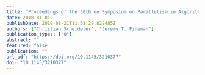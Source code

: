 ```yaml
---
title: "Proceedings of the 30th on Symposium on Parallelism in Algorithms and Architectures, SPAA 2018, Vienna, Austria, July 16-18, 2018"
date: 2018-01-01
publishDate: 2019-08-21T11:51:29.822485Z
authors: ["Christian Scheideler", "Jeremy T. Fineman"]
publication_types: ["0"]
abstract: ""
featured: false
publication: ""
url_pdf: "https://doi.org/10.1145/3210377"
doi: "10.1145/3210377"
---
```


